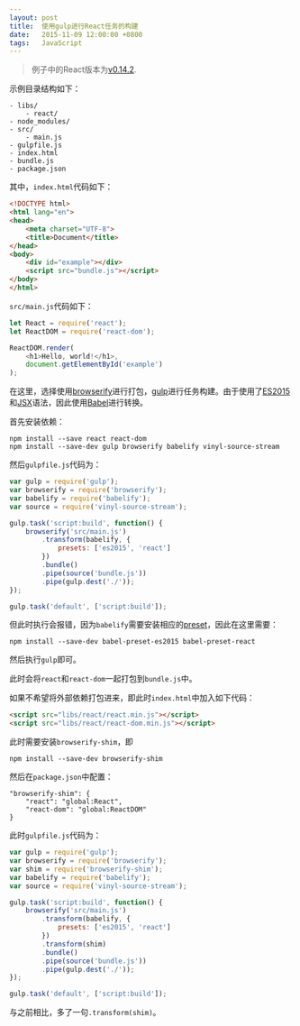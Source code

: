 ```yaml
---
layout: post
title:  使用gulp进行React任务的构建
date:   2015-11-09 12:00:00 +0800
tags:   JavaScript
---
```


> 例子中的React版本为[v0.14.2](https://github.com/facebook/react/tree/v0.14.2).

示例目录结构如下：

```
- libs/
    - react/
- node_modules/
- src/
    - main.js
- gulpfile.js
- index.html
- bundle.js
- package.json
```

其中，`index.html`代码如下：

```html
<!DOCTYPE html>
<html lang="en">
<head>
	<meta charset="UTF-8">
	<title>Document</title>
</head>
<body>
	<div id="example"></div>
	<script src="bundle.js"></script>
</body>
</html>
```

`src/main.js`代码如下：

```javascript
let React = require('react');
let ReactDOM = require('react-dom');

ReactDOM.render(
	<h1>Hello, world!</h1>,
	document.getElementById('example')
);
```

在这里，选择使用[browserify](http://browserify.org/)进行打包，[gulp](http://gulpjs.com/)进行任务构建。由于使用了[ES2015](http://www.ecma-international.org/ecma-262/6.0/)和[JSX](https://facebook.github.io/jsx/)语法，因此使用[Babel](https://babeljs.io/)进行转换。

首先安装依赖：

```
npm install --save react react-dom
npm install --save-dev gulp browserify babelify vinyl-source-stream
```

然后`gulpfile.js`代码为：

```javascript
var gulp = require('gulp');
var browserify = require('browserify');
var babelify = require('babelify');
var source = require('vinyl-source-stream');

gulp.task('script:build', function() {
	browserify('src/main.js')
		.transform(babelify, {
			presets: ['es2015', 'react']
		})
		.bundle()
		.pipe(source('bundle.js'))
		.pipe(gulp.dest('./'));
});

gulp.task('default', ['script:build']);
```

但此时执行会报错，因为`babelify`需要安装相应的[preset](http://babeljs.io/docs/plugins/)，因此在这里需要：

```
npm install --save-dev babel-preset-es2015 babel-preset-react
```

然后执行`gulp`即可。

此时会将`react`和`react-dom`一起打包到`bundle.js`中。

如果不希望将外部依赖打包进来，即此时`index.html`中加入如下代码：

```html
<script src="libs/react/react.min.js"></script>
<script src="libs/react/react-dom.min.js"></script>
```

此时需要安装`browserify-shim`，即

```
npm install --save-dev browserify-shim
```

然后在`package.json`中配置：

```
"browserify-shim": {
    "react": "global:React",
    "react-dom": "global:ReactDOM"
}
```

此时`gulpfile.js`代码为：

```javascript
var gulp = require('gulp');
var browserify = require('browserify');
var shim = require('browserify-shim');
var babelify = require('babelify');
var source = require('vinyl-source-stream');

gulp.task('script:build', function() {
	browserify('src/main.js')
		.transform(babelify, {
			presets: ['es2015', 'react']
		})
		.transform(shim)
		.bundle()
		.pipe(source('bundle.js'))
		.pipe(gulp.dest('./'));
});

gulp.task('default', ['script:build']);
```

与之前相比，多了一句`.transform(shim)`。
